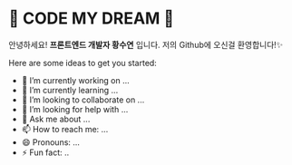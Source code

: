 # 🌟 CODE MY DREAM 🌟 


안녕하세요! **프론트엔드 개발자 황수연** 입니다. 저의 Github에 오신걸 환영합니다!✨ 

Here are some ideas to get you started:

- 🔭 I’m currently working on ...
- 🌱 I’m currently learning ...
- 👯 I’m looking to collaborate on ...
- 🤔 I’m looking for help with ...
- 💬 Ask me about ...
- 📫 How to reach me: ...
- 😄 Pronouns: ...
- ⚡ Fun fact: ..
